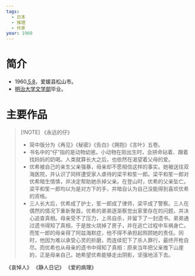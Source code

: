 ```yaml
---
tags:
  - 日本
  - 推理
  - 作家
year: 1960
---
```

# 简介

- 1960[.5.8](2024-05-08.md)，爱媛县松山市。
- [明治大学](明治大学.md)[文学部](文学部.md)毕业。
# 主要作品


> [!NOTE] 《永远的仔》
>- 简中版分为《再见》《秘密》《告白》《拥抱》《言叶》五卷。
>- 书名中的“仔”指的是动物幼崽。小动物在刚出生时，会拼命钻着、蹭着找妈妈的奶喝。人类就算长大之后，也依然在渴望着父母的爱。
>- 优希被自己的亲生父亲强暴，母亲却不愿相信这样的事实。她被送往双海医院，并认识了同样遭受家人虐待的梁平和笙一郎。梁平和笙一郎对优希暗生情愫，并决定帮助她杀掉父亲。在登山时，优希的父亲坠亡。梁平和笙一郎均以为是对方下的手，并暗自认为自己没能得到喜欢优希的资格。
>- 三人长大后，优希成了护士，笙一郎成了律师，梁平成了警察。三人在偶然的情况下重新聚首。优希的弟弟逐渐察觉出家里存在的问题，并决心追查真相。母亲受不了压力，上吊自杀，并留下了一封遗书。弟弟通过遗书得知了真相，于是放火烧掉了房子，并在逃亡过程中车祸身亡。而笙一郎的母亲得了阿兹海默症，他不得不承担起照顾她的责任。同时，他因为难以承受心灵的折磨，而连续犯下了杀人罪行，最终开枪自尽。而优希也从母亲的遗书中得知了真相：原来当年把父亲推下山崖的，正是母亲自己。她希望优希能够走出阴影，坚强地活下去。

《哀悼人》
《静人日记》
《爱的病理》